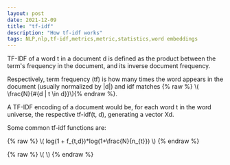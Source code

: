 ```yaml
---
layout: post
date: 2021-12-09
title: "tf-idf"
description: "How tf-idf works"
tags: NLP,nlp,tf-idf,metrics,metric,statistics,word embeddings
---
```


TF-IDF of a word t in a document d is defined as the product between the term's frequency in the document, and its inverse document frequency.

Respectively, term frequency (tf) is how many times the word appears in the document (usually normalized by \|d\|) and idf matches {% raw %} \\\( \frac{N}{#\{d \| t \in d\}}\\\){% endraw %}.

A TF-IDF encoding of a document would be, for each word t in the word universe, the respective tf-idf(t, d), generating a vector Xd.

Some common tf-idf functions are:

{% raw %} \\\( log(1 + f_{t,d})\*log(1+\frac{N}{n_{t}}) \\\) {% endraw %}

{% raw %} \\\(   \\\) {% endraw %}
